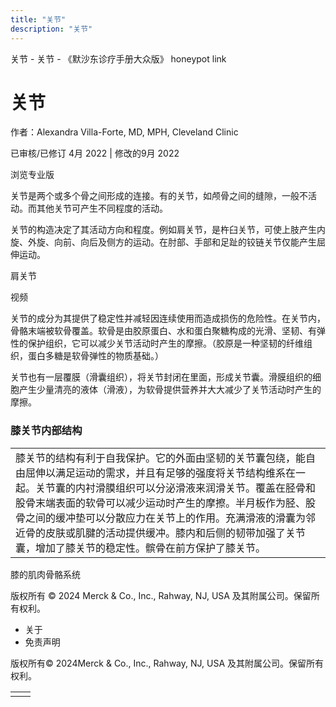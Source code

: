 ```yaml
---
title: "关节"
description: "关节"
---
```


﻿关节 \- 关节 \- 《默沙东诊疗手册大众版》 honeypot link

# 关节

作者：Alexandra Villa-Forte, MD, MPH, Cleveland Clinic

已审核/已修订 4月 2022 \| 修改的9月 2022

浏览专业版

关节是两个或多个骨之间形成的连接。有的关节，如颅骨之间的缝隙，一般不活动。而其他关节可产生不同程度的活动。

关节的构造决定了其活动方向和程度。例如肩关节，是杵臼关节，可使上肢产生内旋、外旋、向前、向后及侧方的运动。在肘部、手部和足趾的铰链关节仅能产生屈伸运动。

肩关节



视频

关节的成分为其提供了稳定性并减轻因连续使用而造成损伤的危险性。在关节内，骨骼末端被软骨覆盖。软骨是由胶原蛋白、水和蛋白聚糖构成的光滑、坚韧、有弹性的保护组织，它可以减少关节活动时产生的摩擦。（胶原是一种坚韧的纤维组织，蛋白多糖是软骨弹性的物质基础。）

关节也有一层覆膜（滑囊组织），将关节封闭在里面，形成关节囊。滑膜组织的细胞产生少量清亮的液体（滑液），为软骨提供营养并大大减少了关节活动时产生的摩擦。

### 膝关节内部结构

|     |
| --- |
| 膝关节的结构有利于自我保护。它的外面由坚韧的关节囊包绕，能自由屈伸以满足运动的需求，并且有足够的强度将关节结构维系在一起。关节囊的内衬滑膜组织可以分泌滑液来润滑关节。覆盖在胫骨和股骨末端表面的软骨可以减少运动时产生的摩擦。半月板作为胫、股骨之间的缓冲垫可以分散应力在关节上的作用。充满滑液的滑囊为邻近骨的皮肤或肌腱的活动提供缓冲。膝内和后侧的韧带加强了关节囊，增加了膝关节的稳定性。髌骨在前方保护了膝关节。<br> |

膝的肌肉骨骼系统





版权所有 © 2024
Merck & Co., Inc., Rahway, NJ, USA 及其附属公司。保留所有权利。

- 关于
- 免责声明

版权所有© 2024Merck & Co., Inc., Rahway, NJ, USA 及其附属公司。保留所有权利。

|     |     |
| --- | --- |
|  |  |